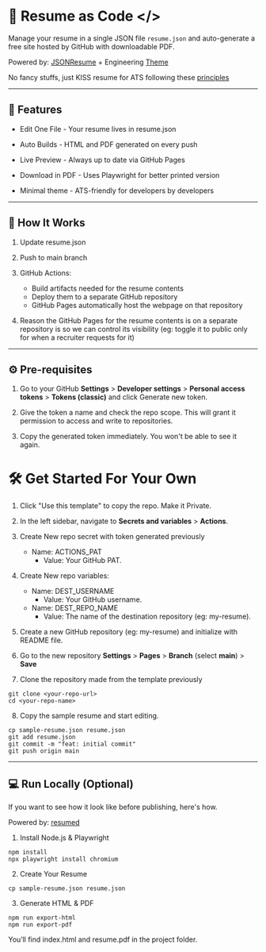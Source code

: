 # 📄 Resume as Code </>

Manage your resume in a single JSON file `resume.json` and auto-generate a free site hosted by GitHub with downloadable PDF.

Powered by: [JSONResume](https://jsonresume.org/) + Engineering [Theme](https://github.com/skoenig/jsonresume-theme-engineering)

No fancy stuffs, just KISS resume for ATS following these [principles](https://www.reddit.com/r/EngineeringResumes/wiki/index/)

---

## 🚀 Features

- Edit One File - Your resume lives in resume.json

- Auto Builds - HTML and PDF generated on every push

- Live Preview - Always up to date via GitHub Pages

- Download in PDF - Uses Playwright for better printed version

- Minimal theme - ATS-friendly for developers by developers

---

## 🔧 How It Works

1. Update resume.json

2. Push to main branch

3. GitHub Actions:
   - Build artifacts needed for the resume contents
   - Deploy them to a separate GitHub repository
   - GitHub Pages automatically host the webpage on that repository

4. Reason the GitHub Pages for the resume contents is on a separate repository is so we can control its visibility (eg: toggle it to public only for when a recruiter requests for it)

---

## ⚙️ Pre-requisites

1. Go to your GitHub **Settings** > **Developer settings** > **Personal access tokens** > **Tokens (classic)** and click Generate new token.

2. Give the token a name and check the repo scope. This will grant it permission to access and write to repositories.

3. Copy the generated token immediately. You won't be able to see it again.

# 🛠️ Get Started For Your Own

1. Click "Use this template" to copy the repo. Make it Private.

2. In the left sidebar, navigate to **Secrets and variables** > **Actions**.

3. Create New repo secret with token generated previously
   -  Name: ACTIONS_PAT
      -  Value: Your GitHub PAT.

4. Create New repo variables:
   - Name: DEST_USERNAME
        - Value: Your GitHub username.
   - Name: DEST_REPO_NAME
        - Value: The name of the destination repository (eg: my-resume).

5. Create a new GitHub repository (eg: my-resume) and initialize with README file.

6. Go to the new repository **Settings** > **Pages** > **Branch** (select **main**) > **Save**

7. Clone the repository made from the template previously
```
git clone <your-repo-url>
cd <your-repo-name>
```

8. Copy the sample resume and start editing.
```
cp sample-resume.json resume.json
git add resume.json
git commit -m "feat: initial commit"
git push origin main
```

---

## 💻 Run Locally (Optional)

If you want to see how it look like before publishing, here's how.

Powered by: [resumed](https://github.com/rbardini/resumed)

1. Install Node.js & Playwright
```
npm install
npx playwright install chromium
```

2. Create Your Resume
```
cp sample-resume.json resume.json
```

3. Generate HTML & PDF
```
npm run export-html
npm run export-pdf
```

You’ll find index.html and resume.pdf in the project folder.
